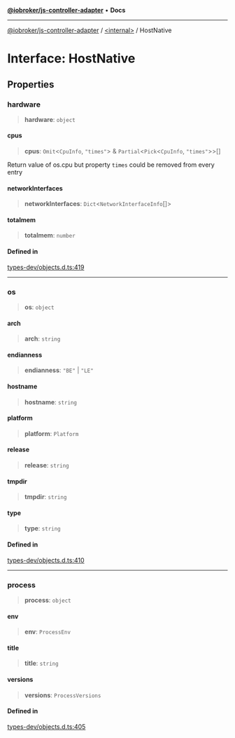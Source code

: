[**@iobroker/js-controller-adapter**](../../README.md) • **Docs**

***

[@iobroker/js-controller-adapter](../../globals.md) / [\<internal\>](../README.md) / HostNative

# Interface: HostNative

## Properties

### hardware

> **hardware**: `object`

#### cpus

> **cpus**: `Omit`\<`CpuInfo`, `"times"`\> & `Partial`\<`Pick`\<`CpuInfo`, `"times"`\>\>[]

Return value of os.cpu but property `times` could be removed from every entry

#### networkInterfaces

> **networkInterfaces**: `Dict`\<`NetworkInterfaceInfo`[]\>

#### totalmem

> **totalmem**: `number`

#### Defined in

[types-dev/objects.d.ts:419](https://github.com/ioBroker/ioBroker.js-controller/blob/99469b9944509b9c64b9a28da6d8dabf17a8ea74/packages/types-dev/objects.d.ts#L419)

***

### os

> **os**: `object`

#### arch

> **arch**: `string`

#### endianness

> **endianness**: `"BE"` \| `"LE"`

#### hostname

> **hostname**: `string`

#### platform

> **platform**: `Platform`

#### release

> **release**: `string`

#### tmpdir

> **tmpdir**: `string`

#### type

> **type**: `string`

#### Defined in

[types-dev/objects.d.ts:410](https://github.com/ioBroker/ioBroker.js-controller/blob/99469b9944509b9c64b9a28da6d8dabf17a8ea74/packages/types-dev/objects.d.ts#L410)

***

### process

> **process**: `object`

#### env

> **env**: `ProcessEnv`

#### title

> **title**: `string`

#### versions

> **versions**: `ProcessVersions`

#### Defined in

[types-dev/objects.d.ts:405](https://github.com/ioBroker/ioBroker.js-controller/blob/99469b9944509b9c64b9a28da6d8dabf17a8ea74/packages/types-dev/objects.d.ts#L405)
